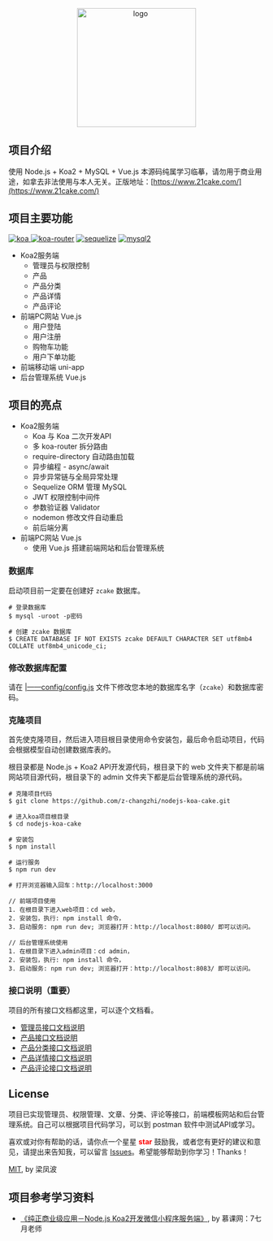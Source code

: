 <p align="center"><a href="https://www.21cake.com/" target="_blank" rel="noopener noreferrer"><img width="234" src="http://static.21cake.com/themes/site/img/logo.png" alt="logo"></a></p>

## 项目介绍

使用 Node.js + Koa2 + MySQL + Vue.js 本源码纯属学习临摹，请勿用于商业用途，如拿去非法使用与本人无关。正版地址：[https://www.21cake.com/](https://www.21cake.com/)

## 项目主要功能

[![koa](https://img.shields.io/badge/koa-%5E2.7.0-brightgreen.svg) ](https://www.npmjs.com/package/koa)
[![koa-router](https://img.shields.io/badge/koa--router-%5E7.4.0-brightgreen.svg)](https://www.npmjs.com/package/koa-router)
[![sequelize](https://img.shields.io/badge/sequelize-%5E5.6.1-brightgreen.svg)](https://www.npmjs.com/package/sequelize)
[![mysql2](https://img.shields.io/badge/mysql2-%5E1.6.5-brightgreen.svg)](https://www.npmjs.com/package/mysql2)

- Koa2服务端
    - 管理员与权限控制
    - 产品
    - 产品分类
    - 产品详情
    - 产品评论
- 前端PC网站 Vue.js
    - 用户登陆
    - 用户注册
    - 购物车功能
    - 用户下单功能
- 前端移动端 uni-app
- 后台管理系统 Vue.js

## 项目的亮点
- Koa2服务端
    - Koa 与 Koa 二次开发API
    - 多 koa-router 拆分路由
    - require-directory 自动路由加载
    - 异步编程 - async/await
    - 异步异常链与全局异常处理
    - Sequelize ORM 管理 MySQL
    - JWT 权限控制中间件
    - 参数验证器 Validator 
    - nodemon 修改文件自动重启
    - 前后端分离
- 前端PC网站 Vue.js
    - 使用 Vue.js 搭建前端网站和后台管理系统


### 数据库
启动项目前一定要在创建好 `zcake` 数据库。
```
# 登录数据库
$ mysql -uroot -p密码

# 创建 zcake 数据库
$ CREATE DATABASE IF NOT EXISTS zcake DEFAULT CHARACTER SET utf8mb4 COLLATE utf8mb4_unicode_ci;
```

### 修改数据库配置
请在 [|——config/config.js](https://github.com/liangfengbo/nodejs-koa-cake/cake/master/config/config.js) 文件下修改您本地的数据库名字（`zcake`）和数据库密码。

### 克隆项目
首先使克隆项目，然后进入项目根目录使用命令安装包，最后命令启动项目，代码会根据模型自动创建数据库表的。

根目录都是 Node.js + Koa2 API开发源代码，根目录下的 web 文件夹下都是前端网站项目源代码，根目录下的 admin 文件夹下都是后台管理系统的源代码。


```
# 克隆项目代码
$ git clone https://github.com/z-changzhi/nodejs-koa-cake.git

# 进入koa项目根目录
$ cd nodejs-koa-cake

# 安装包
$ npm install

# 运行服务
$ npm run dev

# 打开浏览器输入回车：http://localhost:3000

// 前端项目使用
1. 在根目录下进入web项目：cd web，
2. 安装包，执行: npm install 命令，
3. 启动服务: npm run dev; 浏览器打开：http://localhost:8080/ 即可以访问。

// 后台管理系统使用
1. 在根目录下进入admin项目：cd admin，
2. 安装包，执行: npm install 命令，
3. 启动服务: npm run dev; 浏览器打开：http://localhost:8083/ 即可以访问。
```

### 接口说明（重要）
项目的所有接口文档都这里，可以逐个文档看。
- [管理员接口文档说明](./doc/admin.md)
- [产品接口文档说明](./doc/article.md)
- [产品分类接口文档说明](./doc/category.md)
- [产品详情接口文档说明](./doc/category.md)
- [产品评论接口文档说明](./doc/comments.md)

## License

项目已实现管理员、权限管理、文章、分类、评论等接口，前端模板网站和后台管理系统。自己可以根据项目代码学习，可以到 postman 软件中测试API或学习。

喜欢或对你有帮助的话，请你点一个星星 <strong style='color:red;'>star</strong> 鼓励我，或者您有更好的建议和意见，请提出来告知我，可以留言 [Issues](https://github.com/liangfengbo/nodejs-koa-cake/issues/new)。希望能够帮助到你学习！Thanks！

[MIT](https://github.com/liangfengbo/nodejs-koa-cake/blob/master/LICENSE), by 梁凤波


## 项目参考学习资料
- [《纯正商业级应用－Node.js Koa2开发微信小程序服务端》](https://s.imooc.com/SHHXs2R), by 慕课网：7七月老师
